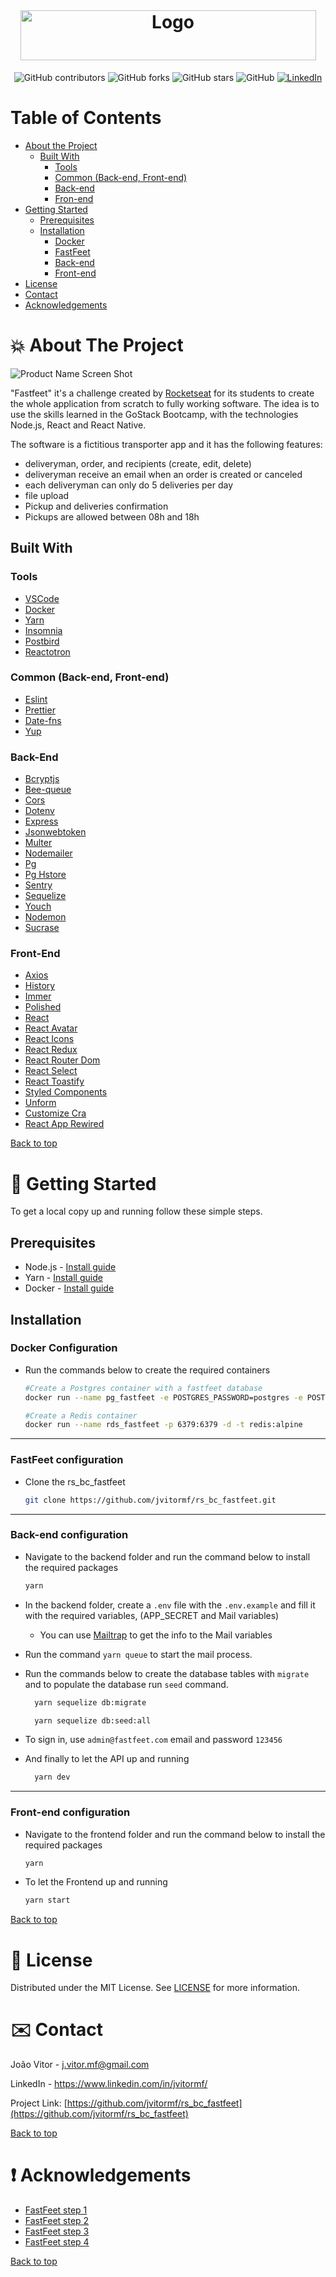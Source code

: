 
<!-- PROJECT LOGO -->
<br />
<h1 align="center">
  <a href="https://github.com/jvitormf/rs_bc_fastfeet">
    <img src=".github/logo_fastfeet.png" alt="Logo" width="473" height="80">
  </a>
</h1>

<p align="center">
  <img alt="GitHub contributors" src="https://img.shields.io/github/contributors/jvitormf/rs_bc_fastfeet?color=green">
  <img alt="GitHub forks" src="https://img.shields.io/github/forks/jvitormf/rs_bc_fastfeet">
  <img alt="GitHub stars" src="https://img.shields.io/github/stars/jvitormf/rs_bc_fastfeet">
  <img alt="GitHub" src="https://img.shields.io/github/license/jvitormf/rs_bc_fastfeet">
  <a href="https://www.linkedin.com/in/jvitormf/">
    <img alt="LinkedIn" src="https://img.shields.io/badge/-LinkedIn-black.svg?style=flat&logo=linkedin&colorB=555">
  </a>
</p>



<!-- TABLE OF CONTENTS -->
# Table of Contents

* [About the Project](#about-the-project)
  * [Built With](#built-with)
    * [Tools](#tools)
    * [Common (Back-end, Front-end)](#Common-(Back-end,-Front-end))
    * [Back-end](#back-end)
    * [Fron-end](#front-end)
* [Getting Started](#getting-started)
  * [Prerequisites](#prerequisites)
  * [Installation](#installation)
    * [Docker](#docker-configuration)
    * [FastFeet](#fastfeet-configuration)
    * [Back-end](#back-end-configuration)
    * [Front-end](#front-end-configuration)
* [License](#license)
* [Contact](#contact)
* [Acknowledgements](#acknowledgements)
<!-- * [Usage](#usage)
* [Roadmap](#roadmap)
* [Contributing](#contributing) -->



<!-- ABOUT THE PROJECT -->
# 💥 About The Project

![Product Name Screen Shot][product-screenshot]

"Fastfeet" it's a challenge created by [Rocketseat](https://rocketseat.com.br/) for its students to create the whole application from scratch to fully working software. The idea is to use the skills learned in the GoStack Bootcamp, with the technologies Node.js, React and React Native.

The software is a fictitious transporter app and it has the following features:
* deliveryman, order, and recipients (create, edit, delete)
* deliveryman receive an email when an order is created or canceled
* each deliveryman can only do 5 deliveries per day
* file upload
* Pickup and deliveries confirmation
* Pickups are allowed between 08h and 18h

## Built With
  ### Tools
  * [VSCode](https://code.visualstudio.com/)
  * [Docker](https://www.docker.com/)
  * [Yarn](https://yarnpkg.com/)
  * [Insomnia](https://insomnia.rest/)
  * [Postbird](https://www.electronjs.org/apps/postbird)
  * [Reactotron](https://infinite.red/reactotron)

  ### Common (Back-end, Front-end)
  * [Eslint](https://eslint.org/)
  * [Prettier](https://prettier.io/)
  * [Date-fns](https://date-fns.org/)
  * [Yup](https://github.com/jquense/yup)

  ### Back-End
  * [Bcryptjs](https://github.com/dcodeIO/bcrypt.js)
  * [Bee-queue](https://github.com/bee-queue/bee-queue)
  * [Cors](https://github.com/expressjs/cors)
  * [Dotenv](https://github.com/motdotla/dotenv)
  * [Express](http://expressjs.com/)
  * [Jsonwebtoken](https://github.com/auth0/node-jsonwebtoken)
  * [Multer](https://github.com/expressjs/multer)
  * [Nodemailer](https://nodemailer.com/about/)
  * [Pg](https://github.com/brianc/node-postgres)
  * [Pg Hstore](https://github.com/scarney81/pg-hstore)
  * [Sentry](https://sentry.io/welcome/)
  * [Sequelize](https://sequelize.org/)
  * [Youch](https://github.com/poppinss/youch)
  * [Nodemon](https://nodemon.io/)
  * [Sucrase](https://sucrase.io/)

  ### Front-End
  * [Axios](https://github.com/axios/axios)
  * [History](https://github.com/ReactTraining/history)
  * [Immer](https://immerjs.github.io/immer/docs/introduction)
  * [Polished](https://polished.js.org/)
  * [React](https://pt-br.reactjs.org/)
  * [React Avatar](https://www.sitebase.be/react-avatar/)
  * [React Icons](https://react-icons.netlify.com/#/)
  * [React Redux](https://react-redux.js.org/)
  * [React Router Dom](https://github.com/ReactTraining/react-router/tree/master/packages/react-router-dom)
  * [React Select](https://react-select.com/home)
  * [React Toastify](https://fkhadra.github.io/react-toastify/introduction)
  * [Styled Components](https://styled-components.com/)
  * [Unform](https://unform.dev/)
  * [Customize Cra](https://github.com/arackaf/customize-cra)
  * [React App Rewired](https://github.com/timarney/react-app-rewired)

<!-- * [React Native](https://reactnative.dev/) -->

[Back to top](#table-of-Contents)

<!-- GETTING STARTED -->
# 🚀 Getting Started

To get a local copy up and running follow these simple steps.

## Prerequisites

* Node.js - [Install guide](https://nodejs.org/en/download/package-manager/)
* Yarn - [Install guide](https://classic.yarnpkg.com/en/docs/install/#windows-stable)
* Docker - [Install guide](https://docs.docker.com/get-docker/)


## Installation

  ### Docker Configuration

  * Run the commands below to create the required containers
    ```sh
    #Create a Postgres container with a fastfeet database
    docker run --name pg_fastfeet -e POSTGRES_PASSWORD=postgres -e POSTGRES_DB=fastfeet -p 5432:5432 -d postgres
    ```

    ```sh
    #Create a Redis container
    docker run --name rds_fastfeet -p 6379:6379 -d -t redis:alpine
    ```

***

  ### FastFeet configuration

  * Clone the rs_bc_fastfeet
    ```sh
    git clone https://github.com/jvitormf/rs_bc_fastfeet.git
    ```

***

  ### Back-end configuration

  * Navigate to the backend folder and run the command below to install the required packages
    ```sh
    yarn
    ```
  * In the backend folder, create a `.env` file with the `.env.example` and fill it with the required variables, (APP_SECRET and Mail variables)

    * You can use [Mailtrap](https://mailtrap.io/how-it-works) to get the info to the Mail variables
  
  * Run the command `yarn queue` to start the mail process.

  * Run the commands below to create the database tables with `migrate` and to populate the database run `seed` command. 

    ```sh
      yarn sequelize db:migrate
      ```

    ```sh
      yarn sequelize db:seed:all
      ```

  * To sign in, use `admin@fastfeet.com` email and password `123456`

  * And finally to let the API up and running
    ```sh
      yarn dev
      ```

***

  ### Front-end configuration

  * Navigate to the frontend folder and run the command below to install the required packages
  
    ```sh
    yarn
    ```

  * To let the Frontend up and running
    ```sh
    yarn start
    ```
      

 
  [Back to top](#table-of-Contents)


<!-- USAGE EXAMPLES -->
<!-- # Usage

Use this space to show useful examples of how a project can be used. Additional screenshots, code examples and demos work well in this space. You may also link to more resources.

_For more examples, please refer to the [Documentation](https://example.com)_ -->



<!-- ROADMAP -->
<!-- # Roadmap

See the [open issues](https://github.com/jvitormf/rs_bc_fastfeet/issues) for a list of proposed features (and known issues). -->



<!-- CONTRIBUTING -->
<!-- # Contributing

Contributions are what make the open source community such an amazing place to be learn, inspire, and create. Any contributions you make are **greatly appreciated**.

1. Fork the Project
2. Create your Feature Branch (`git checkout -b feature/AmazingFeature`)
3. Commit your Changes (`git commit -m 'Add some AmazingFeature'`)
4. Push to the Branch (`git push origin feature/AmazingFeature`)
5. Open a Pull Request -->


<!-- LICENSE -->
# 📝 License

Distributed under the MIT License. See [LICENSE](LICENSE.md) for more information.


<!-- CONTACT -->
# ✉️ Contact

João Vitor - <j.vitor.mf@gmail.com>

LinkedIn - <https://www.linkedin.com/in/jvitormf/>

Project Link: [https://github.com/jvitormf/rs_bc_fastfeet](https://github.com/jvitormf/rs_bc_fastfeet)

[Back to top](#table-of-Contents)


<!-- ACKNOWLEDGEMENTS -->
# ❗️ Acknowledgements

* [FastFeet step 1](https://github.com/jvitormf/bootcamp-gostack-desafio-02)
* [FastFeet step 2](https://github.com/jvitormf/bootcamp-gostack-desafio-03)
* [FastFeet step 3](https://github.com/jvitormf/bootcamp-gostack-desafio-09)
* [FastFeet step 4](https://github.com/jvitormf/bootcamp-gostack-desafio-10)


[Back to top](#table-of-Contents)


<!-- MARKDOWN LINKS & IMAGES -->
<!-- [issues-shield]: https://img.shields.io/github/issues/jvitormf/rs_bc_fastfeet.svg?style=flat-square
[issues-url]: https://github.com/jvitormf/rs_bc_fastfeetissues -->
[product-screenshot]: .github/Dashboard.png
